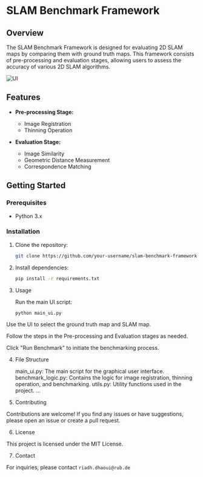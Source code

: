 # SLAM Benchmark Framework

## Overview

The SLAM Benchmark Framework is designed for evaluating 2D SLAM maps by comparing them with ground truth maps. This framework consists of pre-processing and evaluation stages, allowing users to assess the accuracy of various 2D SLAM algorithms.

![UI](UI.JPG)
## Features

- **Pre-processing Stage:**
  - Image Registration
  - Thinning Operation

- **Evaluation Stage:**
  - Image Similarity
  - Geometric Distance Measurement
  - Correspondence Matching

## Getting Started

### Prerequisites

- Python 3.x

### Installation

1. Clone the repository:

   ```bash
   git clone https://github.com/your-username/slam-benchmark-framework.git

2. Install dependencies:

    ```bash
    pip install -r requirements.txt

3. Usage

    Run the main UI script:

    ```bash
    python main_ui.py

Use the UI to select the ground truth map and SLAM map.

Follow the steps in the Pre-processing and Evaluation stages as needed.

Click "Run Benchmark" to initiate the benchmarking process.

4. File Structure

    main_ui.py: The main script for the graphical user interface.
    benchmark_logic.py: Contains the logic for image registration, thinning operation, and benchmarking.
    utils.py: Utility functions used in the project.
    ...

5. Contributing

Contributions are welcome! If you find any issues or have suggestions, please open an issue or create a pull request.

6. License

This project is licensed under the MIT License.

7. Contact

For inquiries, please contact `riadh.dhaoui@rub.de`
